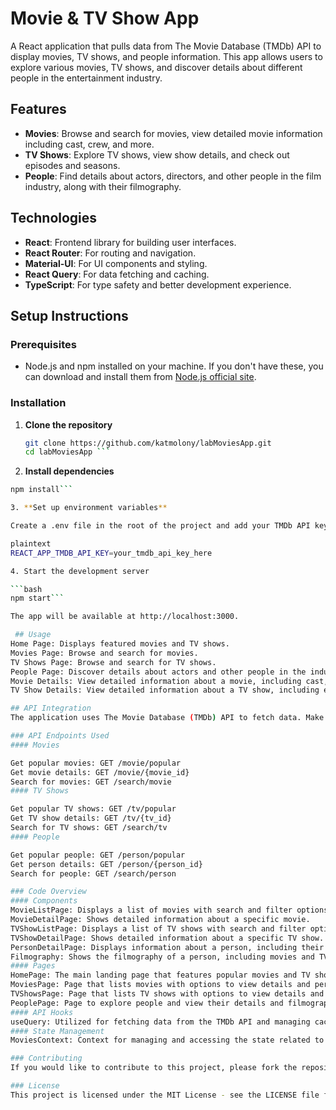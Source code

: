 # Movie & TV Show App

A React application that pulls data from The Movie Database (TMDb) API to display movies, TV shows, and people information. This app allows users to explore various movies, TV shows, and discover details about different people in the entertainment industry.

## Features

- **Movies**: Browse and search for movies, view detailed movie information including cast, crew, and more.
- **TV Shows**: Explore TV shows, view show details, and check out episodes and seasons.
- **People**: Find details about actors, directors, and other people in the film industry, along with their filmography.

## Technologies

- **React**: Frontend library for building user interfaces.
- **React Router**: For routing and navigation.
- **Material-UI**: For UI components and styling.
- **React Query**: For data fetching and caching.
- **TypeScript**: For type safety and better development experience.

## Setup Instructions

### Prerequisites

- Node.js and npm installed on your machine. If you don't have these, you can download and install them from [Node.js official site](https://nodejs.org/).

### Installation

1. **Clone the repository**

   ```bash
   git clone https://github.com/katmolony/labMoviesApp.git
   cd labMoviesApp ```

2. **Install dependencies**

```bash
npm install```

3. **Set up environment variables**

Create a .env file in the root of the project and add your TMDb API key:

plaintext
REACT_APP_TMDB_API_KEY=your_tmdb_api_key_here

4. Start the development server

```bash
npm start```

The app will be available at http://localhost:3000.

 ## Usage
Home Page: Displays featured movies and TV shows.
Movies Page: Browse and search for movies.
TV Shows Page: Browse and search for TV shows.
People Page: Discover details about actors and other people in the industry.
Movie Details: View detailed information about a movie, including cast, crew, and reviews.
TV Show Details: View detailed information about a TV show, including episodes, seasons, and cast.

## API Integration
The application uses The Movie Database (TMDb) API to fetch data. Make sure to replace your_tmdb_api_key_here in the .env file with your actual TMDb API key. You can obtain an API key by signing up at TMDb API.

### API Endpoints Used
#### Movies

Get popular movies: GET /movie/popular
Get movie details: GET /movie/{movie_id}
Search for movies: GET /search/movie
#### TV Shows

Get popular TV shows: GET /tv/popular
Get TV show details: GET /tv/{tv_id}
Search for TV shows: GET /search/tv
#### People

Get popular people: GET /person/popular
Get person details: GET /person/{person_id}
Search for people: GET /search/person

### Code Overview
#### Components
MovieListPage: Displays a list of movies with search and filter options.
MovieDetailPage: Shows detailed information about a specific movie.
TVShowListPage: Displays a list of TV shows with search and filter options.
TVShowDetailPage: Shows detailed information about a specific TV show.
PersonDetailPage: Displays information about a person, including their filmography.
Filmography: Shows the filmography of a person, including movies and TV shows they have been involved in.
#### Pages
HomePage: The main landing page that features popular movies and TV shows.
MoviesPage: Page that lists movies with options to view details and perform actions like adding to favourites.
TVShowsPage: Page that lists TV shows with options to view details and perform actions like adding to must-watch.
PeoplePage: Page to explore people and view their details and filmography.
#### API Hooks
useQuery: Utilized for fetching data from the TMDb API and managing caching with React Query.
#### State Management
MoviesContext: Context for managing and accessing the state related to movies, such as favourites and must-watch lists.

### Contributing
If you would like to contribute to this project, please fork the repository and submit a pull request. For bug reports and feature requests, please open an issue in the GitHub repository.

### License
This project is licensed under the MIT License - see the LICENSE file for details.

